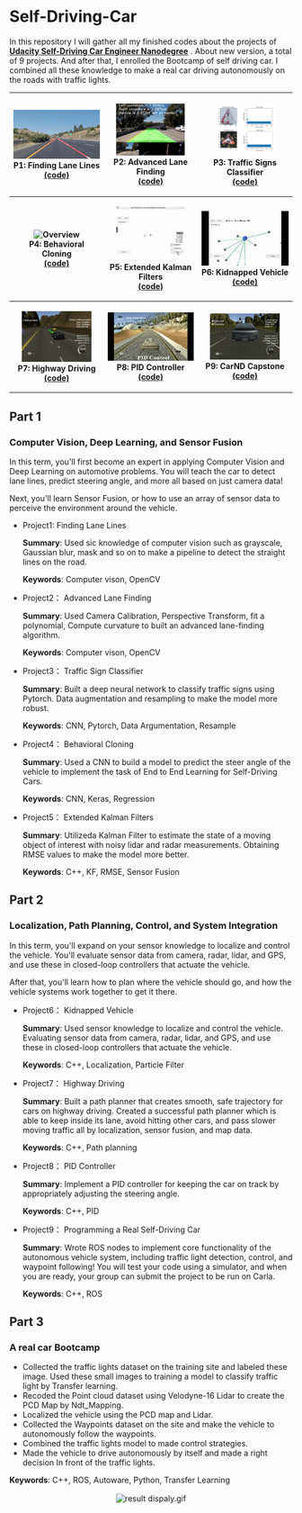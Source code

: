 

# Self-Driving-Car

In this repository I will gather all my finished codes about the projects of **[Udacity Self-Driving Car Engineer Nanodegree](https://www.udacity.com/course/self-driving-car-engineer-nanodegree--nd013)** . About new version, a total of 9 projects. And after that, I enrolled the Bootcamp of self driving car. I combined all these knowledge to make a real car driving autonomously on the roads with traffic lights.

<table style="width:100%">
  <tr>
    <th>
      <p align="center">
           <a><img src="./README.assets/P1_Finding_Lane_Lines.gif" alt="Overview" width="100%" height="100%"></a>
           <br>P1: Finding Lane Lines
           <br><a href="https://github.com/lilyhappily/CarND-Term1-P1-Finding-Lane-Lines" name="p1_code">(code)</a>
      </p>
    </th>
        <th><p align="center">
           <a><img src="./README.assets/P2_Advanced_Lane_Finding.gif" alt="Overview" width="80%" height="80%"></a>
           <br>P2: Advanced Lane Finding
           <br><a href="https://github.com/lilyhappily/CarND-Term1-P2-Advanced-Lane-Lines" name="p2_code">(code)</a>
        </p>
    </th>
       <th><p align="center">
           <a><img src="./README.assets/P3_Traffic_Sign_Classifier4.png" alt="Overview" width="70%" height="70%"></a>
           <br>P3: Traffic Signs Classifier
           <br><a href="https://github.com/lilyhappily/CarND-Term1-P3-Traffic-Sign-Classifier" name="p3_code">(code)</a>
        </p>
    </th>
  </tr>
  <tr>
    <th><p align="center">
           <a><img src="./README.assets/P4_Behavioral_Cloning.gif"                         alt="Overview" width="80%" height="80%"></a>
           <br>P4: Behavioral Cloning
           <br><a href="https://github.com/lilyhappily/CarND-Term1-P4-Behavioral-Cloning" name="p4_code">(code)</a>
        </p>
    </th>
        <th><p align="center">
           <a><img src="./README.assets/P5_Extended_Kalman_Filters.gif"                         alt="Overview" width="80%" height="80%"></a>
           <br>P5: Extended Kalman Filters
           <br><a href="https://github.com/lilyhappily/CarND-Term1-P5-EKF" name="p5_code">(code)</a>
        </p>
    </th>
    <th><p align="center">
           <a><img src="./README.assets/P6_Kidnapped_Vehicle.gif"                         alt="Overview" width="100%" height="100%"></a>
           <br>P6: Kidnapped Vehicle
           <br><a href="https://github.com/lilyhappily/CarND-Term2-P1-Kidnapped-Vehicle-and-notes" name="p6_code">(code)</a>
        </p>
    </th>
  </tr>
  <tr>
    <th><p align="center">
           <a><img src="./README.assets/P7_Highway_Driving.gif"                         alt="Overview" width="80%" height="80%"></a>
           <br>P7: Highway Driving
           <br><a href="https://github.com/lilyhappily/CarND-Term2-P2-Highway-Driving-and-notes" name="p7_code">(code)</a>
        </p>
    </th>
    <th><p align="center">
           <a><img src="./README.assets/P8_PID_Controller.gif"                          alt="Overview" width="100%" height="100%"></a>
           <br>P8: PID Controller
           <br><a href="https://github.com/lilyhappily/CarND-Term2-P3-PID-Control-and-notes" name="p8_code">(code)</a>
        </p>
    </th>
   <th><p align="center">
           <a><img src="./README.assets/P9_CarND-Capstone.gif"                         alt="Overview" width="80%" height="80%"></a>
           <br>P9: CarND Capstone
           <br><a href="https://github.com/lilyhappily/CarND-Term2-P6-Capstone" name="p9_code">(code)</a>
        </p>
    </th>
  </tr>
</table>



## Part 1

### Computer Vision, Deep Learning, and Sensor Fusion

In this term, you'll first become an expert in applying Computer Vision and Deep Learning on automotive problems. You will teach the car to detect lane lines, predict steering angle, and more all based on just camera data!

Next, you'll learn Sensor Fusion, or how to use an array of sensor data to perceive the environment around the vehicle.

* Project1:  Finding Lane Lines

  **Summary**: Used sic knowledge of computer vision such as grayscale, Gaussian blur, mask and so on to make a pipeline to detect the straight lines on the road. 

  **Keywords**: Computer vison, OpenCV

- Project2： Advanced Lane Finding

  **Summary**: Used Camera Calibration, Perspective Transform,  fit a polynomial, Compute curvature to built an advanced lane-finding algorithm.

  **Keywords**: Computer vison, OpenCV

- Project3： Traffic Sign Classifier

  **Summary**: Built a deep neural network to classify traffic signs using Pytorch. Data augmentation and resampling to make the model more robust.

  **Keywords**: CNN, Pytorch, Data Argumentation, Resample

- Project4： Behavioral Cloning

  **Summary**: Used a CNN to build a model to predict the steer angle of the vehicle to implement  the task of End to End Learning for Self-Driving Cars.

  **Keywords**: CNN, Keras, Regression

- Project5： Extended Kalman Filters

  **Summary**: Utilizeda Kalman Filter to estimate the state of a moving object of interest with noisy lidar and radar measurements. Obtaining RMSE values to make the model more better.

  **Keywords**: C++, KF, RMSE, Sensor Fusion

## Part 2

### Localization, Path Planning, Control, and System Integration

In this term, you'll expand on your sensor knowledge to localize and control the vehicle. You'll evaluate sensor data from camera, radar, lidar, and GPS, and use these in closed-loop controllers that actuate the vehicle.

After that, you'll learn how to plan where the vehicle should go, and how the vehicle systems work together to get it there.

- Project6： Kidnapped Vehicle

  **Summary**:  Used sensor knowledge to localize and control the vehicle. Evaluating sensor data from camera, radar, lidar, and GPS, and use these in closed-loop controllers that actuate the vehicle.

  **Keywords**:  C++, Localization, Particle Filter

- Project7： Highway Driving

  **Summary**:  Built a path planner that creates smooth, safe trajectory for cars on highway driving. Created a successful path planner which is able to keep inside its lane, avoid hitting other cars, and pass slower moving traffic all by localization, sensor fusion, and map data.

  **Keywords**:  C++, Path planning

- Project8： PID Controller

  **Summary**:  Implement a PID controller for keeping the car on track by appropriately adjusting the steering angle.

  **Keywords**:  C++, PID

- Project9： Programming a Real Self-Driving Car

  **Summary**: Wrote ROS nodes to implement core functionality of the autonomous vehicle system, including traffic light detection, control, and waypoint following! You will test your code using a simulator, and when you are ready, your group can submit the project to be run on Carla.

  **Keywords**:  C++, ROS

## Part 3

### A real car Bootcamp

* Collected the traffic lights dataset on the training site and labeled these image. Used these small images to training a model to classify traffic light by Transfer learning.
* Recoded the Point cloud dataset using Velodyne-16 Lidar to create the PCD Map by Ndt_Mapping.
* Localized the vehicle using the PCD map and Lidar.
* Collected the Waypoints dataset on the site and make the vehicle to autonomously follow the waypoints.
* Combined the traffic lights model to made control strategies.
* Made the vehicle to drive autonomously by itself and made a right decision In front of the traffic lights.

**Keywords**:  C++, ROS, Autoware, Python, Transfer Learning

<div align=center><img src="./README.assets/result dispaly.gif" width = "500" height = "300" alt="result dispaly.gif" align=center /></div>

